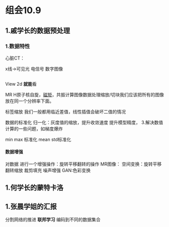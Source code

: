# 组会10.9

## 1.戚学长的数据预处理

### 1.数据特性

心脏CT：

x线->可见光 电信号 数字图像

```

```

View 2d **就能**看

MR H原子核自旋，<u>磁矩</u>，共振计算图像数据处理缩放/切块我们应该把所有的图像放在同一个分辨率下面。

标签缩放
我们一般都用临近差值，线性插值会破坏二值的情况

数据的标准化
归一化：灰度值的缩放，提升收敛速度 提升模型精度，
3.解决数值计算的一些问题，如梯度爆炸

min max 标准化
mean std标准化

#### 数据增强

对数据
进行一个增强操作：旋转平移翻转的操作
MR图像：
空间变换：旋转平移翻转缩放
裁剪填充
噪声增强
GAN:色彩变换


## 1.何学长的蒙特卡洛


## 1.张晨学姐的汇报
分割网络的推进
**联邦学习**
编码到不同的数据集合











